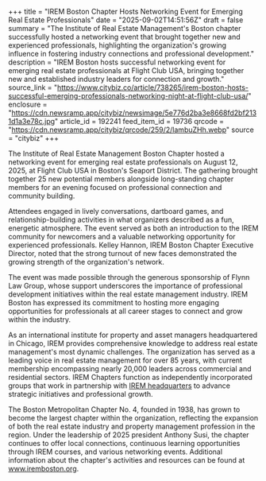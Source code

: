 +++
title = "IREM Boston Chapter Hosts Networking Event for Emerging Real Estate Professionals"
date = "2025-09-02T14:51:56Z"
draft = false
summary = "The Institute of Real Estate Management's Boston chapter successfully hosted a networking event that brought together new and experienced professionals, highlighting the organization's growing influence in fostering industry connections and professional development."
description = "IREM Boston hosts successful networking event for emerging real estate professionals at Flight Club USA, bringing together new and established industry leaders for connection and growth."
source_link = "https://www.citybiz.co/article/738265/irem-boston-hosts-successful-emerging-professionals-networking-night-at-flight-club-usa/"
enclosure = "https://cdn.newsramp.app/citybiz/newsimage/5e776d2ba3e8668fd2bf2131d1a3e78c.jpg"
article_id = 192241
feed_item_id = 19736
qrcode = "https://cdn.newsramp.app/citybiz/qrcode/259/2/lambuZHh.webp"
source = "citybiz"
+++

<p>The Institute of Real Estate Management Boston Chapter hosted a networking event for emerging real estate professionals on August 12, 2025, at Flight Club USA in Boston's Seaport District. The gathering brought together 25 new potential members alongside long-standing chapter members for an evening focused on professional connection and community building.</p><p>Attendees engaged in lively conversations, dartboard games, and relationship-building activities in what organizers described as a fun, energetic atmosphere. The event served as both an introduction to the IREM community for newcomers and a valuable networking opportunity for experienced professionals. Kelley Hannon, IREM Boston Chapter Executive Director, noted that the strong turnout of new faces demonstrated the growing strength of the organization's network.</p><p>The event was made possible through the generous sponsorship of Flynn Law Group, whose support underscores the importance of professional development initiatives within the real estate management industry. IREM Boston has expressed its commitment to hosting more engaging opportunities for professionals at all career stages to connect and grow within the industry.</p><p>As an international institute for property and asset managers headquartered in Chicago, IREM provides comprehensive knowledge to address real estate management's most dynamic challenges. The organization has served as a leading voice in real estate management for over 85 years, with current membership encompassing nearly 20,000 leaders across commercial and residential sectors. IREM Chapters function as independently incorporated groups that work in partnership with <a href="https://www.irem.org" rel="nofollow" target="_blank">IREM headquarters</a> to advance strategic initiatives and professional growth.</p><p>The Boston Metropolitan Chapter No. 4, founded in 1938, has grown to become the largest chapter within the organization, reflecting the expansion of both the real estate industry and property management profession in the region. Under the leadership of 2025 president Anthony Susi, the chapter continues to offer local connections, continuous learning opportunities through IREM courses, and various networking events. Additional information about the chapter's activities and resources can be found at <a href="https://www.iremboston.org" rel="nofollow" target="_blank">www.iremboston.org</a>.</p>